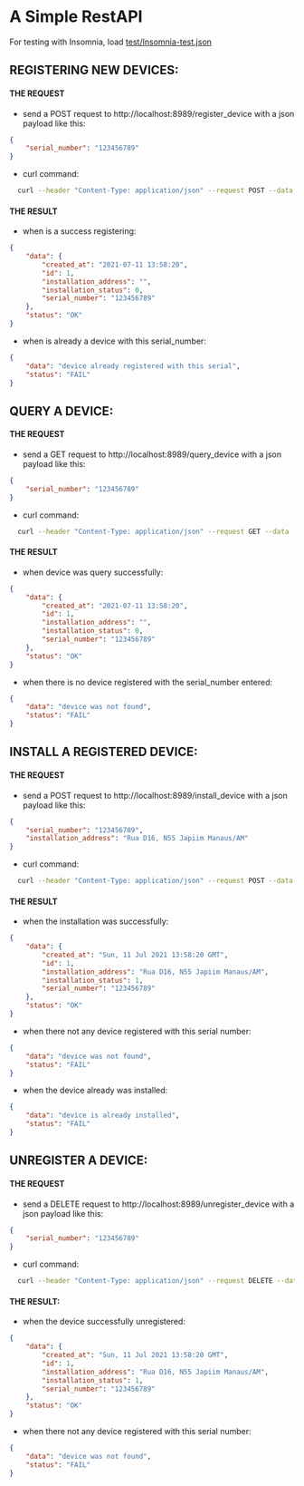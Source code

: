 # A Simple RestAPI

For testing with Insomnia, load [test/Insomnia-test.json](https://raw.githubusercontent.com/jomorais/simple-rest-api/7963b13a9aa7939ca38d4ba7ea4d44dd5f1b1e84/test/Insomnia-test.json)

## REGISTERING NEW DEVICES:
#### THE REQUEST
- send a POST request to http://localhost:8989/register_device with a json payload like this:

```json
{
    "serial_number": "123456789"
}
```

- curl command:

```bash
  curl --header "Content-Type: application/json" --request POST --data '{"serial_number": "123456789"}' http://localhost:8989/register_device
```
  
#### THE RESULT
- when is a success registering:
```json
{
    "data": {
        "created_at": "2021-07-11 13:58:20",
        "id": 1,
        "installation_address": "",
        "installation_status": 0,
        "serial_number": "123456789"
    },
    "status": "OK"
}
```
      
- when is already a device with this serial_number:
  
```json
{
    "data": "device already registered with this serial",
    "status": "FAIL"
}
```
  
## QUERY A DEVICE:
#### THE REQUEST
- send a GET request to http://localhost:8989/query_device with a json payload like this: 
    
```json
{
    "serial_number": "123456789"
}
```
  
- curl command:

```bash
  curl --header "Content-Type: application/json" --request GET --data '{"serial_number": "123456789"}' http://localhost:8989/query_device
```
  
#### THE RESULT
- when device was query successfully:

```json
{
    "data": {
        "created_at": "2021-07-11 13:58:20",
        "id": 1,
        "installation_address": "",
        "installation_status": 0,
        "serial_number": "123456789"
    },
    "status": "OK"
}
```
    
- when there is no device registered with the serial_number entered:

```json
{
    "data": "device was not found",
    "status": "FAIL"
}
```

## INSTALL A REGISTERED DEVICE:
#### THE REQUEST

- send a POST request to http://localhost:8989/install_device with a json payload like this:
    
```json
{
    "serial_number": "123456789",
    "installation_address": "Rua D16, N55 Japiim Manaus/AM"
}
```
  
- curl command:
  
```bash
  curl --header "Content-Type: application/json" --request POST --data '{"serial_number": "123456789", "installation_address": "Rua D16, N55 Japiim Manaus/AM"}' http://localhost:8989/install_device
```
  
#### THE RESULT
- when the installation was successfully:
```json
{
    "data": {
        "created_at": "Sun, 11 Jul 2021 13:58:20 GMT",
        "id": 1,
        "installation_address": "Rua D16, N55 Japiim Manaus/AM",
        "installation_status": 1,
        "serial_number": "123456789"
    },
    "status": "OK"
}
```
    
- when there not any device registered with this serial number:

```json
{
    "data": "device was not found",
    "status": "FAIL"
}
```
  
- when the device already was installed:
```json
{
    "data": "device is already installed",
    "status": "FAIL"
}
```
  
  
## UNREGISTER A DEVICE:
#### THE REQUEST
- send a DELETE request to http://localhost:8989/unregister_device with a json payload like this:
```json
{
    "serial_number": "123456789"
}
```
  
- curl command:
```bash
  curl --header "Content-Type: application/json" --request DELETE --data '{"serial_number": "123456789"}' http://localhost:8989/unregister_device
```
  
#### THE RESULT:
- when the device successfully unregistered:

```json
{
    "data": {
        "created_at": "Sun, 11 Jul 2021 13:58:20 GMT",
        "id": 1,
        "installation_address": "Rua D16, N55 Japiim Manaus/AM",
        "installation_status": 1,
        "serial_number": "123456789"
    },
    "status": "OK"
}
```
  
- when there not any device registered with this serial number:

```json
{
    "data": "device was not found",
    "status": "FAIL"
}
```